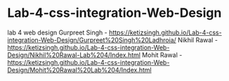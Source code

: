 # Lab-4-css-integration-Web-Design
lab 4 web design
Gurpreet Singh - https://ketizsingh.github.io/Lab-4-css-integration-Web-Design/Gurpreet%20Singh%20Ladhroia/
Nikhil Rawal - https://ketizsingh.github.io/Lab-4-css-integration-Web-Design/Nikhil%20Rawal-Lab%204/Index.html
Mohit Rawal - https://ketizsingh.github.io/Lab-4-css-integration-Web-Design/Mohit%20Rawal%20Lab%204/Index.html
